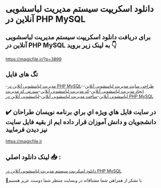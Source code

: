 # دانلود اسکریپت سیستم مدیریت لباسشویی آنلاین در PHP MySQL

## برای دریافت دانلود اسکریپت سیستم مدیریت لباسشویی آنلاین در PHP MySQL به لینک زیر بروید 👇

https://magicfile.ir/?p=3899

## تگ های فایل

-[مدیریت لباسشویی آنلاین در PHP MySQL](https://magicfile.ir/product/%d8%a7%d8%b3%da%a9%d8%b1%db%8c%d9%be%d8%aa-%d8%b3%db%8c%d8%b3%d8%aa%d9%85-%d9%85%d8%af%db%8c%d8%b1%db%8c%d8%aa-%d9%84%d8%a8%d8%a7%d8%b3%d8%b4%d9%88%db%8c%db%8c-%d8%a2%d9%86%d9%84%d8%a7%db%8c%d9%86-%d8%af%d8%b1-php-mysql/)-[طراحی سایت مدیریت لباسشویی آنلاین](https://magicfile.ir/product/%d8%a7%d8%b3%da%a9%d8%b1%db%8c%d9%be%d8%aa-%d8%b3%db%8c%d8%b3%d8%aa%d9%85-%d9%85%d8%af%db%8c%d8%b1%db%8c%d8%aa-%d9%84%d8%a8%d8%a7%d8%b3%d8%b4%d9%88%db%8c%db%8c-%d8%a2%d9%86%d9%84%d8%a7%db%8c%d9%86-%d8%af%d8%b1-php-mysql/)-[ایجاد مدیریت لباسشویی آنلاین](https://magicfile.ir/product/%d8%a7%d8%b3%da%a9%d8%b1%db%8c%d9%be%d8%aa-%d8%b3%db%8c%d8%b3%d8%aa%d9%85-%d9%85%d8%af%db%8c%d8%b1%db%8c%d8%aa-%d9%84%d8%a8%d8%a7%d8%b3%d8%b4%d9%88%db%8c%db%8c-%d8%a2%d9%86%d9%84%d8%a7%db%8c%d9%86-%d8%af%d8%b1-php-mysql/)-[کد مدیریت لباسشویی آنلاین](https://magicfile.ir/product/%d8%a7%d8%b3%da%a9%d8%b1%db%8c%d9%be%d8%aa-%d8%b3%db%8c%d8%b3%d8%aa%d9%85-%d9%85%d8%af%db%8c%d8%b1%db%8c%d8%aa-%d9%84%d8%a8%d8%a7%d8%b3%d8%b4%d9%88%db%8c%db%8c-%d8%a2%d9%86%d9%84%d8%a7%db%8c%d9%86-%d8%af%d8%b1-php-mysql/)-[سورس کد مدیریت لباسشویی آنلاین](https://magicfile.ir/product/%d8%a7%d8%b3%da%a9%d8%b1%db%8c%d9%be%d8%aa-%d8%b3%db%8c%d8%b3%d8%aa%d9%85-%d9%85%d8%af%db%8c%d8%b1%db%8c%d8%aa-%d9%84%d8%a8%d8%a7%d8%b3%d8%b4%d9%88%db%8c%db%8c-%d8%a2%d9%86%d9%84%d8%a7%db%8c%d9%86-%d8%af%d8%b1-php-mysql/)-[ساخت مدیریت لباسشویی آنلاین](https://magicfile.ir/product/%d8%a7%d8%b3%da%a9%d8%b1%db%8c%d9%be%d8%aa-%d8%b3%db%8c%d8%b3%d8%aa%d9%85-%d9%85%d8%af%db%8c%d8%b1%db%8c%d8%aa-%d9%84%d8%a8%d8%a7%d8%b3%d8%b4%d9%88%db%8c%db%8c-%d8%a2%d9%86%d9%84%d8%a7%db%8c%d9%86-%d8%af%d8%b1-php-mysql/)-[لباسشویی آنلاین در PHP MySQL](https://magicfile.ir/product/%d8%a7%d8%b3%da%a9%d8%b1%db%8c%d9%be%d8%aa-%d8%b3%db%8c%d8%b3%d8%aa%d9%85-%d9%85%d8%af%db%8c%d8%b1%db%8c%d8%aa-%d9%84%d8%a8%d8%a7%d8%b3%d8%b4%d9%88%db%8c%db%8c-%d8%a2%d9%86%d9%84%d8%a7%db%8c%d9%86-%d8%af%d8%b1-php-mysql/)

## ✔️ در سايت فايل هاي ويژه اي براي برنامه نويسان طراحان دانشجويان و دانش آموزان قرار داده ايم از بقيه فايل سايت نيز ديدن فرماييد

https://magicfile.ir


## لينک دانلود اصلي 📥 :

[دانلود اسکریپت سیستم مدیریت لباسشویی آنلاین در PHP MySQL](https://magicfile.ir/product/%d8%a7%d8%b3%da%a9%d8%b1%db%8c%d9%be%d8%aa-%d8%b3%db%8c%d8%b3%d8%aa%d9%85-%d9%85%d8%af%db%8c%d8%b1%db%8c%d8%aa-%d9%84%d8%a8%d8%a7%d8%b3%d8%b4%d9%88%db%8c%db%8c-%d8%a2%d9%86%d9%84%d8%a7%db%8c%d9%86-%d8%af%d8%b1-php-mysql/) 


🙏با تشکر از همراهي شما مشتاقانه در وبسایت منتظر شما دوست عزیز هستیم

